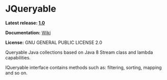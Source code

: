 JQueryable
====

**Latest release: [1.0](https://github.com/ohadlights/JQueryable/releases)**

**Documentation:** [Wiki](https://github.com/ohadlights/JQueryable/wiki)

**License:** GNU GENERAL PUBLIC LICENSE 2.0

Queryable Java collections based on Java 8 Stream class and lambda capabilities.

IQueryable interface contains methods such as: filtering, sorting, mapping and so on.
